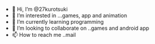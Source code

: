 - 👋 Hi, I’m @27kurotsuki
- 👀 I’m interested in ...games, app and animation
- 🌱 I’m currently learning programming
- 💞️ I’m looking to collaborate on ..games and android app
- 📫 How to reach me ..mail

<!---
27kurotsuki/27kurotsuki is a ✨ special ✨ repository because its `README.md` (this file) appears on your GitHub profile.
You can click the Preview link to take a look at your changes.
--->
